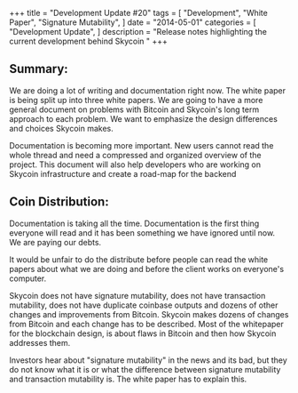 +++
title = "Development Update #20"
tags = [
    "Development",
    "White Paper",
    "Signature Mutability",
]
date = "2014-05-01"
categories = [
    "Development Update",
]
description = "Release notes highlighting the current development behind Skycoin  "
+++

## Summary:

We are doing a lot of writing and documentation right now. The white paper is being split up into three white papers. We are going to have a more general document on problems with Bitcoin and Skycoin's long term approach to each problem. We want to emphasize the design differences and choices Skycoin makes.

Documentation is becoming more important. New users cannot read the whole thread and need a compressed and organized overview of the project. This document will also help developers who are working on Skycoin infrastructure and create a road-map for the backend

## Coin Distribution:

Documentation is taking all the time. Documentation is the first thing everyone will read and it has been something we have ignored until now. We are paying our debts.

It would be unfair to do the distribute before people can read the white papers about what we are doing and before the client works on everyone's computer.

Skycoin does not have signature mutability, does not have transaction mutability, does not have duplicate coinbase outputs and dozens of other changes and improvements from Bitcoin. Skycoin makes dozens of changes from Bitcoin and each change has to be described. Most of the whitepaper for the blockchain design, is about flaws in Bitcoin and then how Skycoin addresses them.

Investors hear about "signature mutability" in the news and its bad, but they do not know what it is or what the difference between signature mutability and transaction mutability is. The white paper has to explain this.
